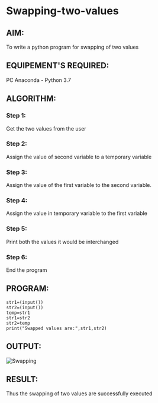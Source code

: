 # Swapping-two-values
## AIM:
To write a python program for swapping of two values
## EQUIPEMENT'S REQUIRED: 
PC
Anaconda - Python 3.7
## ALGORITHM: 
### Step 1:
Get the two values from the user
### Step 2: 
Assign the value of second variable to a temporary variable 
### Step 3: 
Assign the value of the first variable to the second variable.
### Step 4:  
Assign the value in temporary variable to the first variable
### Step 5: 
Print both the values it would be interchanged
### Step 6: 
End the program
## PROGRAM:
```
str1=(input())
str2=(input())
temp=str1
str1=str2
str2=temp
print("Swapped values are:",str1,str2)
```
## OUTPUT:
![Swapping](https://user-images.githubusercontent.com/121117266/209358529-d60a21da-eed6-4cc9-90f7-27a19f04901e.png)


## RESULT:
Thus the swapping of two values are successfully executed



